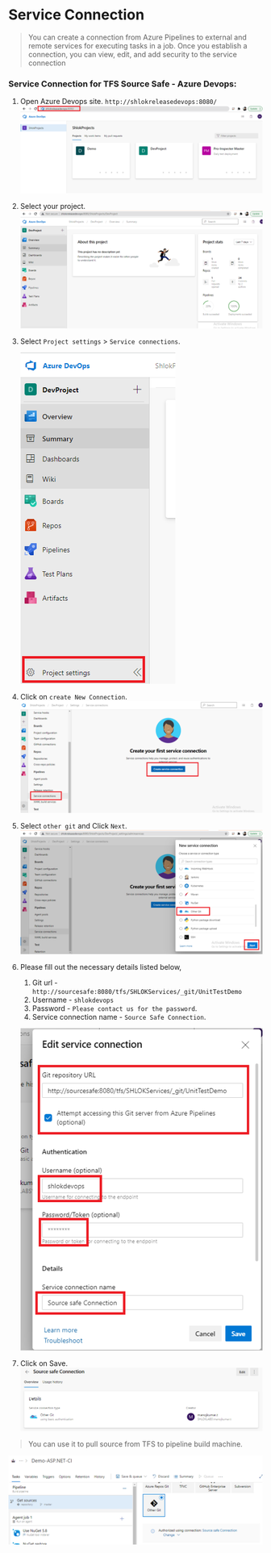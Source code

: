 # Service Connection

> You can create a connection from Azure Pipelines to external and remote services for executing tasks in a job. Once you establish a connection, you can view, edit, and add security to the service connection

### Service Connection for TFS Source Safe - Azure Devops:

 1. Open Azure Devops site.
    `http://shlokreleasedevops:8080/`
    ![](./images/base.png)

 2. Select your project.
    ![](./images/devproject_index.png) 
    
 3. Select `Project settings` > `Service connections`. 
   
    ![](./images/devproject_prj.png)
 4. Click on `create New Connection`.
    ![](./images/createserviceconn.png)

 5. Select `other git` and Click `Next`.
    ![](./images/chooseothergit.png)

 6. Please fill out the necessary details listed below,
    1. Git url - `http://sourcesafe:8080/tfs/SHLOKServices/_git/UnitTestDemo`
    2. Username - `shlokdevops`
    3. Password - `Please contact us for the password`.
    4. Service connection name - `Source Safe Connection`.
   
    ![](./images/editsevconn.png)

 7. Click on Save.   
    ![](./images/savedconn.png)

> You can use it to pull source from TFS to pipeline build machine.

![](./images/pipelineconn.png)

    